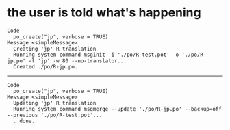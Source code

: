 # the user is told what's happening

    Code
      po_create("jp", verbose = TRUE)
    Message <simpleMessage>
      Creating 'jp' R translation
      Running system command msginit -i './po/R-test.pot' -o './po/R-jp.po' -l 'jp' -w 80 --no-translator...
      Created ./po/R-jp.po.

---

    Code
      po_create("jp", verbose = TRUE)
    Message <simpleMessage>
      Updating 'jp' R translation
      Running system command msgmerge --update './po/R-jp.po' --backup=off --previous './po/R-test.pot'...
      . done.

